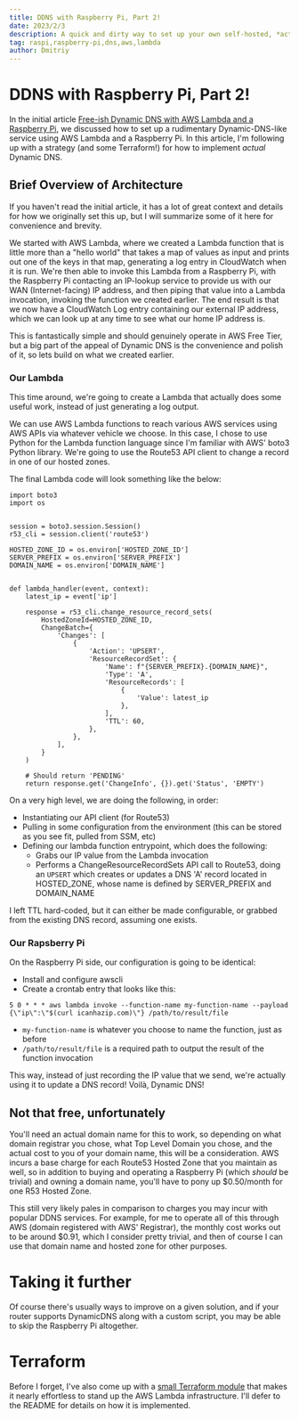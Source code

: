 ```yaml
---
title: DDNS with Raspberry Pi, Part 2!
date: 2023/2/3
description: A quick and dirty way to set up your own self-hosted, *actual* Dynamic DNS service.
tag: raspi,raspberry-pi,dns,aws,lambda
author: Dmitriy
---
```


# DDNS with Raspberry Pi, Part 2!

In the initial article [Free-ish Dynamic DNS with AWS Lambda and a Raspberry Pi](http://loshakov.link/blog/pidns), we discussed how to set up a rudimentary Dynamic-DNS-like service using AWS Lambda and a Raspberry Pi. In this article, I'm following up with a strategy (and some Terraform!) for how to implement *actual* Dynamic DNS.

## Brief Overview of Architecture

If you haven't read the initial article, it has a lot of great context and details for how we originally set this up, but I will summarize some of it here for convenience and brevity.

We started with AWS Lambda, where we created a Lambda function that is little more than a "hello world" that takes a map of values as input and prints out one of the keys in that map, generating a log entry in CloudWatch when it is run. We're then able to invoke this Lambda from a Raspberry Pi, with the Raspberry Pi contacting an IP-lookup service to provide us with our WAN (Internet-facing) IP address, and then piping that value into a Lambda invocation, invoking the function we created earlier. The end result is that we now have a CloudWatch Log entry containing our external IP address, which we can look up at any time to see what our home IP address is.

This is fantastically simple and should genuinely operate in AWS Free Tier, but a big part of the appeal of Dynamic DNS is the convenience and polish of it, so lets build on what we created earlier.

### Our Lambda

This time around, we're going to create a Lambda that actually does some useful work, instead of just generating a log output.

We can use AWS Lambda functions to reach various AWS services using AWS APIs via whatever vehicle we choose. In this case, I chose to use Python for the Lambda function language since I'm familiar with AWS' boto3 Python library. We're going to use the Route53 API client to change a record in one of our hosted zones.

The final Lambda code will look something like the below:

```
import boto3
import os


session = boto3.session.Session()
r53_cli = session.client('route53')

HOSTED_ZONE_ID = os.environ['HOSTED_ZONE_ID']
SERVER_PREFIX = os.environ['SERVER_PREFIX']
DOMAIN_NAME = os.environ['DOMAIN_NAME']


def lambda_handler(event, context):
    latest_ip = event['ip']

    response = r53_cli.change_resource_record_sets(
        HostedZoneId=HOSTED_ZONE_ID,
        ChangeBatch={
            'Changes': [
                {
                    'Action': 'UPSERT',
                    'ResourceRecordSet': {
                        'Name': f"{SERVER_PREFIX}.{DOMAIN_NAME}",
                        'Type': 'A',
                        'ResourceRecords': [
                            {
                                'Value': latest_ip
                            },
                        ],
                        'TTL': 60,
                    },
                },
            ],
        }
    )

    # Should return 'PENDING'
    return response.get('ChangeInfo', {}).get('Status', 'EMPTY')
```

On a very high level, we are doing the following, in order:
* Instantiating our API client (for Route53)
* Pulling in some configuration from the environment (this can be stored as you see fit, pulled from SSM, etc)
* Defining our lambda function entrypoint, which does the following:
    * Grabs our IP value from the Lambda invocation
    * Performs a ChangeResourceRecordSets API call to Route53, doing an `UPSERT` which creates or updates a DNS 'A' record located in HOSTED_ZONE, whose name is defined by SERVER_PREFIX and DOMAIN_NAME

I left TTL hard-coded, but it can either be made configurable, or grabbed from the existing DNS record, assuming one exists.

### Our Rapsberry Pi

On the Raspberry Pi side, our configuration is going to be identical:

* Install and configure awscli
* Create a crontab entry that looks like this:

```
5 0 * * * aws lambda invoke --function-name my-function-name --payload {\"ip\":\"$(curl icanhazip.com)\"} /path/to/result/file
```

* `my-function-name` is whatever you choose to name the function, just as before
* `/path/to/result/file` is a required path to output the result of the function invocation

This way, instead of just recording the IP value that we send, we're actually using it to update a DNS record! Voilà, Dynamic DNS!

## Not that free, unfortunately

You'll need an actual domain name for this to work, so depending on what domain registrar you chose, what Top Level Domain you chose, and the actual cost to you of your domain name, this will be a consideration. AWS incurs a base charge for each Route53 Hosted Zone that you maintain as well, so in addition to buying and operating a Raspberry Pi (which *should* be trivial) and owning a domain name, you'll have to pony up $0.50/month for one R53 Hosted Zone.

This still very likely pales in comparison to charges you may incur with popular DDNS services. For example, for me to operate all of this through AWS (domain registered with AWS' Registrar), the monthly cost works out to be around $0.91, which I consider pretty trivial, and then of course I can use that domain name and hosted zone for other purposes.

# Taking it further

Of course there's usually ways to improve on a given solution, and if your router supports DynamicDNS along with a custom script, you may be able to skip the Raspberry Pi altogether.

# Terraform

Before I forget, I've also come up with a [small Terraform module](https://github.com/nijine/lambda-dynamic-dns) that makes it nearly effortless to stand up the AWS Lambda infrastructure. I'll defer to the README for details on how it is implemented.